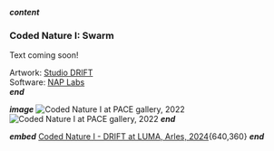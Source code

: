 ___content___
### Coded Nature I: Swarm

Text coming soon!

Artwork: [Studio DRIFT](https://studiodrift.com)  
Software: [NAP Labs](https://nap-labs.tech)  
___end___

___image___
![Coded Nature I at PACE gallery, 2022](../images/codednature01_01.webp)
![Coded Nature I at PACE gallery, 2022](../images/codednature01_02.jpg)
___end___

___embed___
[Coded Nature I - DRIFT at LUMA, Arles, 2024](https://www.youtube.com/embed/gibdzV6ZxYE){640,360}
___end___
